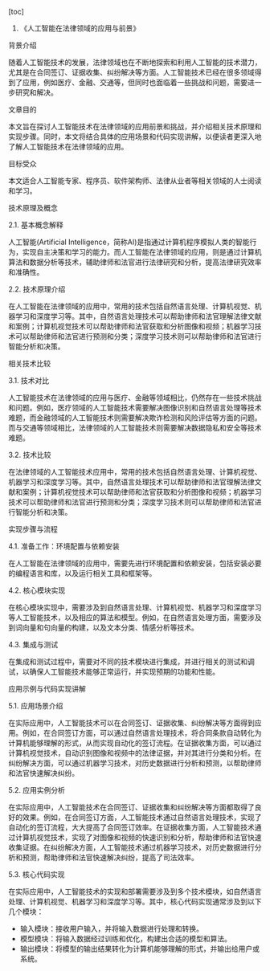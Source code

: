 
[toc]                    
                
                
1. 《人工智能在法律领域的应用与前景》

背景介绍

随着人工智能技术的发展，法律领域也在不断地探索和利用人工智能的技术潜力，尤其是在合同签订、证据收集、纠纷解决等方面。人工智能技术已经在很多领域得到了应用，例如医疗、金融、交通等，但同时也面临着一些挑战和问题，需要进一步研究和解决。

文章目的

本文旨在探讨人工智能技术在法律领域的应用前景和挑战，并介绍相关技术原理和实现步骤。同时，本文将结合具体的应用场景和代码实现讲解，以便读者更深入地了解人工智能技术在法律领域的应用。

目标受众

本文适合人工智能专家、程序员、软件架构师、法律从业者等相关领域的人士阅读和学习。

技术原理及概念

2.1. 基本概念解释

人工智能(Artificial Intelligence，简称AI)是指通过计算机程序模拟人类的智能行为，实现自主决策和学习的能力。而人工智能在法律领域的应用，则是通过计算机算法和数据分析等技术，辅助律师和法官进行法律研究和分析，提高法律研究效率和准确性。

2.2. 技术原理介绍

在人工智能在法律领域的应用中，常用的技术包括自然语言处理、计算机视觉、机器学习和深度学习等。其中，自然语言处理技术可以帮助律师和法官理解法律文献和案例；计算机视觉技术可以帮助律师和法官获取和分析图像和视频；机器学习技术可以帮助律师和法官进行预测和分类；深度学习技术则可以帮助律师和法官进行智能分析和决策。

相关技术比较

3.1. 技术对比

人工智能技术在法律领域的应用与医疗、金融等领域相比，仍然存在一些技术挑战和问题。例如，医疗领域的人工智能技术需要解决图像识别和自然语言处理等技术难题，而金融领域的人工智能技术则需要解决欺诈检测和风险评估等方面的问题。而与交通等领域相比，法律领域的人工智能技术则需要解决数据隐私和安全等技术难题。

3.2. 技术比较

在法律领域的人工智能技术应用中，常用的技术包括自然语言处理、计算机视觉、机器学习和深度学习等。其中，自然语言处理技术可以帮助律师和法官理解法律文献和案例；计算机视觉技术可以帮助律师和法官获取和分析图像和视频；机器学习技术可以帮助律师和法官进行预测和分类；深度学习技术则可以帮助律师和法官进行智能分析和决策。

实现步骤与流程

4.1. 准备工作：环境配置与依赖安装

在人工智能在法律领域的应用中，需要先进行环境配置和依赖安装，包括安装必要的编程语言和库，以及运行相关工具和框架等。

4.2. 核心模块实现

在核心模块实现中，需要涉及到自然语言处理、计算机视觉、机器学习和深度学习等人工智能技术，以及相应的算法和模型。例如，在自然语言处理方面，需要涉及到词向量和句向量的构建，以及文本分类、情感分析等技术。

4.3. 集成与测试

在集成和测试过程中，需要对不同的技术模块进行集成，并进行相关的测试和调试，以确保人工智能技术能够正常运行，并实现预期的功能和性能。

应用示例与代码实现讲解

5.1. 应用场景介绍

在实际应用中，人工智能技术可以在合同签订、证据收集、纠纷解决等方面得到应用。例如，在合同签订方面，可以通过自然语言处理技术，将合同条款自动转化为计算机能够理解的形式，从而实现自动化的签订流程。在证据收集方面，可以通过计算机视觉技术，自动识别图像和视频中的法律证据，并对其进行分类和分析。在纠纷解决方面，可以通过机器学习技术，对历史数据进行分析和预测，以帮助律师和法官快速解决纠纷。

5.2. 应用实例分析

在实际应用中，人工智能技术在合同签订、证据收集和纠纷解决等方面都取得了良好的效果。例如，在合同签订方面，人工智能技术通过自然语言处理技术，实现了自动化的签订流程，大大提高了合同签订效率。在证据收集方面，人工智能技术通过计算机视觉技术，实现了对图像和视频的快速识别和分析，帮助律师和法官快速收集证据。在纠纷解决方面，人工智能技术通过机器学习技术，对历史数据进行分析和预测，帮助律师和法官快速解决纠纷，提高了司法效率。

5.3. 核心代码实现

在实际应用中，人工智能技术的实现和部署需要涉及到多个技术模块，如自然语言处理、计算机视觉、机器学习和深度学习等。其中，核心代码实现通常涉及到以下几个模块：

* 输入模块：接收用户输入，并将输入数据进行处理和转换。
* 模型模块：将输入数据经过训练和优化，构建出合适的模型和算法。
* 输出模块：将模型的输出结果转化为计算机能够理解的形式，并输出给用户或系统。

